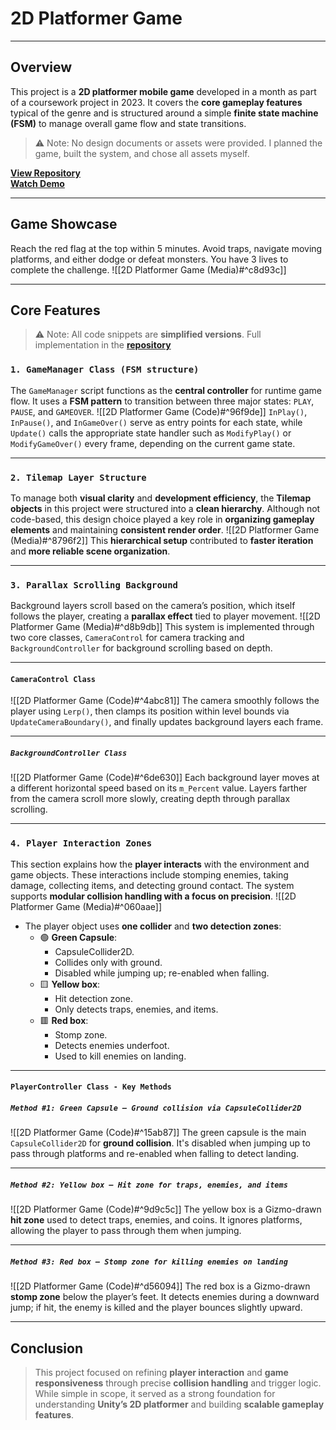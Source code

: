 # **2D Platformer Game**
---
## **Overview**
This project is a **2D platformer mobile game** developed in a month as part of a coursework project in 2023. It covers the **core gameplay features** typical of the genre and is structured around a simple **finite state machine (FSM)** to manage overall game flow and state transitions.

> ⚠️ Note: No design documents or assets were provided. I planned the game, built the system, and chose all assets myself.

[**View Repository**](https://github.com/Woo95/Unity_Mobile_Game_Woo)<br/>[**Watch Demo**](https://youtu.be/klfbza0nP0Q)

---
## **Game Showcase**
Reach the red flag at the top within 5 minutes. Avoid traps, navigate moving platforms, and either dodge or defeat monsters. You have 3 lives to complete the challenge.
![[2D Platformer Game (Media)#^c8d93c]]

---
## **Core Features**
> ⚠️ Note: All code snippets are **simplified versions**. Full implementation in the [**repository**](https://github.com/Woo95/Unity_Mobile_Game_Woo)
### `1. GameManager Class (FSM structure)`
The `GameManager` script functions as the **central controller** for runtime game flow. It uses a **FSM pattern** to transition between three major states: `PLAY`, `PAUSE`, and `GAMEOVER`.
![[2D Platformer Game (Code)#^96f9de]]
`InPlay()`, `InPause()`, and `InGameOver()` serve as entry points for each state, while `Update()` calls the appropriate state handler such as `ModifyPlay()` or `ModifyGameOver()` every frame, depending on the current game state.

---
### `2. Tilemap Layer Structure`
To manage both **visual clarity** and **development efficiency**, the **Tilemap objects** in this project were structured into a **clean hierarchy**. Although not code-based, this design choice played a key role in **organizing gameplay elements** and maintaining **consistent render order**.
![[2D Platformer Game (Media)#^8796f2]]
This **hierarchical setup** contributed to **faster iteration** and **more reliable scene organization**.

---
### `3. Parallax Scrolling Background`
Background layers scroll based on the camera’s position, which itself follows the player, creating a **parallax effect** tied to player movement.
![[2D Platformer Game (Media)#^d8b9db]]
This system is implemented through two core classes, `CameraControl` for camera tracking and `BackgroundController` for background scrolling based on depth.

---
#### `CameraControl Class`
![[2D Platformer Game (Code)#^4abc81]]
The camera smoothly follows the player using `Lerp()`, then clamps its position within level bounds via `UpdateCameraBoundary()`, and finally updates background layers each frame.

---
##### `BackgroundController Class`
![[2D Platformer Game (Code)#^6de630]]
Each background layer moves at a different horizontal speed based on its `m_Percent` value. Layers farther from the camera scroll more slowly, creating depth through parallax scrolling.

---
### `4. Player Interaction Zones`
This section explains how the **player interacts** with the environment and game objects. These interactions include stomping enemies, taking damage, collecting items, and detecting ground contact. The system supports **modular collision handling with a focus on precision**.
![[2D Platformer Game (Media)#^060aae]]

- The player object uses **one collider** and **two detection zones**:
	- 🟢 **Green Capsule**:
	    - CapsuleCollider2D.
	    - Collides only with ground.
	    - Disabled while jumping up; re-enabled when falling.
	- 🟨 **Yellow box**:
	    - Hit detection zone.
	    - Only detects traps, enemies, and items.
	- 🟥 **Red box**:
	    - Stomp zone.
	    - Detects enemies underfoot.
	    - Used to kill enemies on landing.

---
#### `PlayerController Class - Key Methods`

##### `Method #1: Green Capsule – Ground collision via CapsuleCollider2D`
![[2D Platformer Game (Code)#^15ab87]]
The green capsule is the main `CapsuleCollider2D` for **ground collision**. It's disabled when jumping up to pass through platforms and re-enabled when falling to detect landing.

---
##### `Method #2: Yellow box – Hit zone for traps, enemies, and items`
![[2D Platformer Game (Code)#^9d9c5c]]
The yellow box is a Gizmo-drawn **hit zone** used to detect traps, enemies, and coins. It ignores platforms, allowing the player to pass through them when jumping.

---
##### `Method #3: Red box – Stomp zone for killing enemies on landing`
![[2D Platformer Game (Code)#^d56094]]
The red box is a Gizmo-drawn **stomp zone** below the player’s feet. It detects enemies during a downward jump; if hit, the enemy is killed and the player bounces slightly upward.

---
## **Conclusion**
> This project focused on refining **player interaction** and **game responsiveness** through precise **collision handling** and trigger logic. While simple in scope, it served as a strong foundation for understanding **Unity’s 2D platformer** and building **scalable gameplay features**.